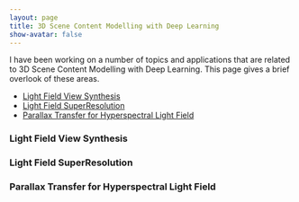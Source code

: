 ```yaml
---
layout: page
title: 3D Scene Content Modelling with Deep Learning
show-avatar: false
---
```


I have been working on a number of topics and applications that are related to 3D Scene Content Modelling with Deep Learning. This page gives a brief overlook of these areas.

- [Light Field View Synthesis](#viewSyn)  
- [Light Field SuperResolution](#SR)    
- [Parallax Transfer for Hyperspectral Light Field](#hf)    

### <a name="viewSyn"></a> Light Field View Synthesis
  
### <a name="SR"></a> Light Field SuperResolution
  
### <a name="hf"></a> Parallax Transfer for Hyperspectral Light Field
